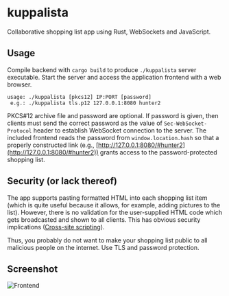 # kuppalista

Collaborative shopping list app using Rust, WebSockets and JavaScript.


## Usage

Compile backend with `cargo build` to produce `./kuppalista` server executable.
Start the server and access the application frontend with a web browser.

```
usage: ./kuppalista [pkcs12] IP:PORT [password]
 e.g.: ./kuppalista tls.p12 127.0.0.1:8080 hunter2
```

PKCS#12 archive file and password are optional. If password is given, then
clients must send the correct password as the value of `Sec-WebSocket-Protocol`
header to establish WebSocket connection to the server. The included frontend
reads the password from `window.location.hash` so that a properly constructed
link (e.g., [http://127.0.0.1:8080/#hunter2](http://127.0.0.1:8080/#hunter2))
grants access to the password-protected shopping list.


## Security (or lack thereof)

The app supports pasting formatted HTML into each shopping list item (which is
quite useful because it allows, for example, adding pictures to the list).
However, there is no validation for the user-supplied HTML code which gets
broadcasted and shown to all clients. This has obvious security implications
([Cross-site scripting](https://en.wikipedia.org/wiki/Cross-site_scripting)).

Thus, you probably do not want to make your shopping list public to all
malicious people on the internet. Use TLS and password protection.


## Screenshot

![Frontend](https://i.imgur.com/ydxnSIN.jpg)
